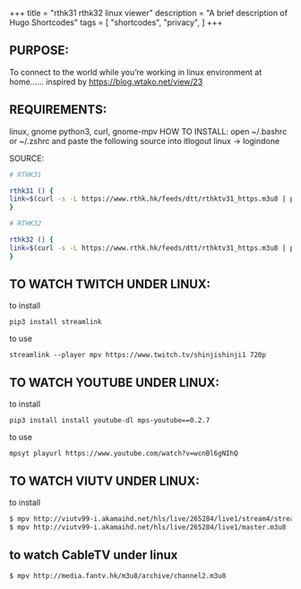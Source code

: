 +++
title = "rthk31 rthk32 linux viewer"
description = "A brief description of Hugo Shortcodes"
tags = [
    "shortcodes",
    "privacy",
]
+++

## <!--more-->

## PURPOSE:

To connect to the world while you’re working in linux environment at home…… inspired by https://blog.wtako.net/view/23

## REQUIREMENTS:

linux, gnome
python3, curl, gnome-mpv
HOW TO INSTALL:
open ~/.bashrc or ~/.zshrc and paste the following source into itlogout linux -> logindone

SOURCE:

```bash
# RTHK31

rthk31 () {
link=$(curl -s -L https://www.rthk.hk/feeds/dtt/rthktv31_https.m3u8 | python2 -c 'import sys; list=sys.stdin.readlines(); print list[list.index("#EXT-X-STREAM-INF:PROGRAM-ID=1,BANDWIDTH=2180000,RESOLUTION=1280x720,CODECS=\"avc1.66.30, mp4a.40.2\""\n")+1]') && mpv $link &
}

# RTHK32

rthk32 () {
link=$(curl -s -L https://www.rthk.hk/feeds/dtt/rthktv31_https.m3u8 | python2 -c 'import sys; list=sys.stdin.readlines(); print list[list.index("#EXT-X-STREAM-INF:PROGRAM-ID=1,BANDWIDTH=2148000,RESOLUTION=1280x720,CODECS=\"avc1.66.30, mp4a.40.2\"\n")+1]') && mpv $link &
}
```

## TO WATCH TWITCH UNDER LINUX:

to install

`pip3 install streamlink`

to use

`streamlink --player mpv https://www.twitch.tv/shinjishinji1 720p`

## TO WATCH YOUTUBE UNDER LINUX:

to install

`pip3 install install youtube-dl mps-youtube==0.2.7`

to use

`mpsyt playurl https://www.youtube.com/watch?v=wcnBl6gNIhQ`

## TO WATCH VIUTV UNDER LINUX:

to install

```bash
$ mpv http://viutv99-i.akamaihd.net/hls/live/265284/live1/stream4/streamPlaylist.m3u8
$ mpv http://viutv99-i.akamaihd.net/hls/live/265284/live1/master.m3u8
```

## to watch CableTV under linux

`$ mpv http://media.fantv.hk/m3u8/archive/channel2.m3u8`
